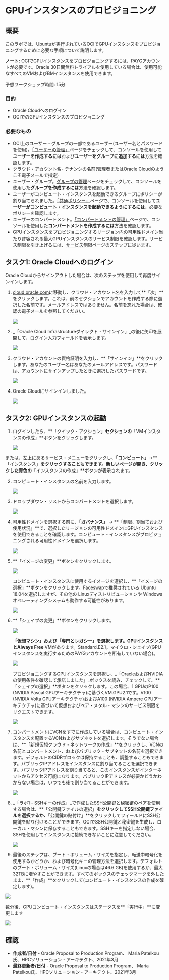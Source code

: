 # GPUインスタンスのプロビジョニング

## 概要

このラボでは、Ubuntuが実行されているOCIでGPUインスタンスをプロビジョニングするために必要な手順について説明します。

**ノート:** OCIでGPUインスタンスをプロビジョニングするには、PAYGアカウントが必要です。Oracle 30日間無料トライアルを使用している場合は、使用可能なすべてのVMおよびBMインスタンスを使用できます。

予想ワークショップ時間: 15分

### 目的

*   Oracle Cloudへのログイン
*   OCIでのGPUインスタンスのプロビジョニング

### 必要なもの

*   OCI上のユーザー・グループの一部であるユーザー(ユーザー名とパスワードを使用)。[「ユーザーの管理」](https://docs.oracle.com/en-us/iaas/Content/Identity/Tasks/managingusers.htm)ページをチェックして、コンソールを使用して**ユーザーを作成するには**および**ユーザーをグループに追加するには**方法を確認します。
*   クラウド・アカウント名- テナンシの名前(管理者またはOracle Cloudのようこそ電子メールで指定)
*   ユーザー・グループ。[グループの管理](https://docs.oracle.com/en-us/iaas/Content/Identity/Tasks/managinggroups.htm#three)ページをチェックして、コンソールを使用した**グループを作成するには**方法を確認します。
*   ユーザーがコンピュート・インスタンスを起動できるグループにポリシーが割り当てられました。[「共通ポリシー」](https://docs.oracle.com/en-us/iaas/Content/Identity/Concepts/commonpolicies.htm#top)ページで、コンソールを使用して**ユーザーがコンピュート・インスタンスを起動できるようにするには**、必要なポリシーを確認します。
*   ユーザーのコンパートメント。[「コンパートメントの管理」](https://docs.oracle.com/en-us/iaas/Content/Identity/Tasks/managingcompartments.htm#uscons)ページで、コンソールを使用した**コンパートメントを作成するには**方法を確認します。
*   GPUインスタンスをプロビジョニングするリージョン内の可用性ドメイン当たり許容される最大GPUインスタンスのサービス制限を確認します。サービス制限を引き上げるには、[サービス制限](https://docs.oracle.com/en-us/iaas/Content/General/Concepts/servicelimits.htm#top)ページのステップに従います。

## タスク1: Oracle Cloudへのログイン

Oracle Cloudからサインアウトした場合は、次のステップを使用して再度サインインします。

1.  [cloud.oracle.com](https://cloud.oracle.com)に移動し、クラウド・アカウント名を入力して**「次」**をクリックします。これは、前のセクションでアカウントを作成する際に選択した名前です。メールアドレスではありません。名前を忘れた場合は、確認の電子メールを参照してください。
    
    ![](images/cloud-oracle.png " ")
    
2.  _「Oracle Cloud Infrastructureダイレクト・サインイン」_の後に矢印を展開して、ログイン入力フィールドを表示します。
    
    ![](images/cloud-login-tenant.png " ")
    
3.  クラウド・アカウントの資格証明を入力し、**「サインイン」**をクリックします。あなたのユーザー名はあなたのメールアドレスです。パスワードは、アカウントにサインアップしたときに選択したパスワードです。
    
    ![](images/oci-signin.png " ")
    
4.  Oracle Cloudにサインインしました。
    
    ![](images/oci-console-home-page.png " ")
    

## タスク2: GPUインスタンスの起動

1.  ログインしたら、**「クイック・アクション」**セクションの**「VMインスタンスの作成」**ボタンをクリックします。
    
    ![](images/click-create-vm-instance.png " ")
    

または、左上にあるサービス・メニューをクリックし、**「コンピュート」**→**「インスタンス」**をクリックすることもできます。新しいページが開き、クリックした青色の**「インスタンスの作成」**ボタンが表示されます。

2.  コンピュート・インスタンスの名前を入力します。
    
    ![](images/fill-in-name.PNG " ")
    
3.  ドロップダウン・リストからコンパートメントを選択します。
    
    ![](images/select-compartment.PNG " ")
    
4.  可用性ドメインを選択する前に、**「ガバナンス」** -> **「制限、割当ておよび使用状況」**で、選択したリージョンの可用性ドメインにGPUインスタンスを使用できることを確認します。コンピュート・インスタンスがプロビジョニングされる可用性ドメインを選択します。
    
    ![](images/select-AD.PNG " ")
    
5.  **「イメージの変更」**ボタンをクリックします。
    
    ![](images/change-image.PNG " ")
    
    コンピュート・インスタンスに使用するイメージを選択し、**「イメージの選択」**ボタンをクリックします。Faceswapで推奨されている Ubuntu 18.04を選択しますが、その他の Linuxディストリビューションや Windowsオペレーティングシステムも動作する可能性があります。
    
    ![](images/select-image.PNG " ")
    
6.  **「シェイプの変更」**ボタンをクリックします。
    
    ![](images/change-shape.PNG " ")
    
    **「仮想マシン」**および**「専門とレガシー」**を選択します。GPUインスタンスと**Always Free** VMがあります。Standard.E2.1。マイクロ・シェイプ(GPUインスタンスを実行するためのPAYGアカウントを所有していない場合)。
    
    ![](images/select-VM-SL.PNG " ")
    
    プロビジョニングするGPUインスタンスを選択し、_「OracleおよびNVIDIAの使用条件を確認して承諾しました」_ボックスを読み、チェックして、**「シェイプの選択」**ボタンをクリックします。この場合、1 GPUのP100 (NVIDIA Pascal GPUアーキテクチャ)に基づくVM.GPU2.1です。V100 (NVIDIA Volta GPUアーキテクチャ)およびA100 (NVIDIA Ampere GPUアーキテクチャ)に基づいて仮想およびベア・メタル・マシンのサービス制限をリクエストできます。
    
    ![](images/select-GPU.PNG " ")
    
7.  コンパートメントにVCNをすでに作成している場合は、コンピュート・インスタンスを配置するVCNおよびサブネットを選択します。そうでない場合は、**「新規仮想クラウド・ネットワークの作成」**をクリックし、VCNの名前とコンパートメント、およびパブリック・サブネットの名前を選択できます。デフォルトのCIDRブロックは保持することも、調整することもできます。パブリックIPアドレスをインスタンスに割り当てることを選択できます。パブリックIPアドレスを割り当てると、このインスタンスがインターネットからアクセス可能になります。パブリックIPアドレスが必要かどうかわからない場合は、いつでも後で割り当てることができます。
    
    ![](images/create-vcn.PNG " ")
    
8.  _「ラボ1 - SSHキーの作成」_で作成したSSH公開鍵と秘密鍵のペアを使用する場合は、**「公開鍵ファイルの選択」**をクリックしてSSH公開鍵ファイルを選択するか、**「公開鍵の貼付け」**をクリックしてフィールドにSSH公開鍵を貼り付けることができます。OCIでSSH公開鍵と秘密鍵を生成し、ローカル・マシンに保存することもできます。SSHキーを指定しない場合、SSHを使用してインスタンスに接続できないことに注意してください。
    
    ![](images/add-SSH.PNG " ")
    
9.  最後のステップは、ブート・ボリューム・サイズを指定し、転送中暗号化を使用するかどうか、および暗号化キーの管理方法を選択します。デフォルトのブート・ボリューム・サイズ(Linuxの場合は46.6 GB)を使用するか、最大32TBに増やすことができます。すべてのボックスのチェックマークを外したまま、**「作成」**をクリックして(コンピュート・インスタンスの作成を確定します)。
    

![](images/boot-volume.PNG " ")

数分後、GPUコンピュート・インスタンスはステータスを**「実行中」**に変更します

![](images/instance-running.PNG " ")

## **確認**

*   **作成者/日付** - Oracle Proposal to Production Program、 Maria Patelkou氏、HPCソリューション・アーキテクト、2021年3月
*   **最終更新者/日付** - Oracle Proposal to Production Program、 Maria Patelkou氏、HPCソリューション・アーキテクト、2021年3月